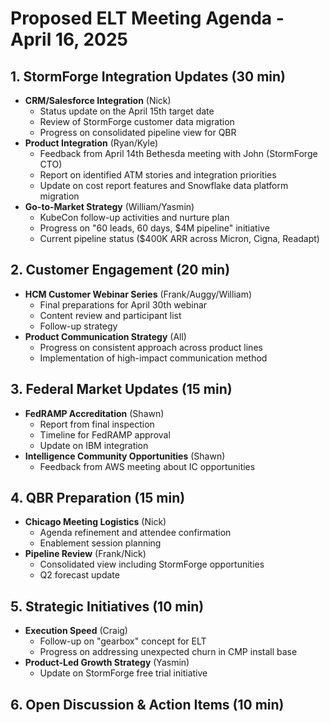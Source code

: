 # Proposed ELT Meeting Agenda - April 16, 2025

## 1. StormForge Integration Updates (30 min)
- **CRM/Salesforce Integration** (Nick)
    - Status update on the April 15th target date
    - Review of StormForge customer data migration
    - Progress on consolidated pipeline view for QBR
- **Product Integration** (Ryan/Kyle)
    - Feedback from April 14th Bethesda meeting with John (StormForge CTO)
    - Report on identified ATM stories and integration priorities
    - Update on cost report features and Snowflake data platform migration
- **Go-to-Market Strategy** (William/Yasmin)
    - KubeCon follow-up activities and nurture plan
    - Progress on "60 leads, 60 days, $4M pipeline" initiative
    - Current pipeline status ($400K ARR across Micron, Cigna, Readapt)

## 2. Customer Engagement (20 min)
- **HCM Customer Webinar Series** (Frank/Auggy/William)
    - Final preparations for April 30th webinar
    - Content review and participant list
    - Follow-up strategy
- **Product Communication Strategy** (All)
    - Progress on consistent approach across product lines
    - Implementation of high-impact communication method

## 3. Federal Market Updates (15 min)
- **FedRAMP Accreditation** (Shawn)
    - Report from final inspection
    - Timeline for FedRAMP approval
    - Update on IBM integration
- **Intelligence Community Opportunities** (Shawn)
    - Feedback from AWS meeting about IC opportunities

## 4. QBR Preparation (15 min)
- **Chicago Meeting Logistics** (Nick)
    - Agenda refinement and attendee confirmation
    - Enablement session planning
- **Pipeline Review** (Frank/Nick)
    - Consolidated view including StormForge opportunities
    - Q2 forecast update

## 5. Strategic Initiatives (10 min)
- **Execution Speed** (Craig)
    - Follow-up on "gearbox" concept for ELT
    - Progress on addressing unexpected churn in CMP install base
- **Product-Led Growth Strategy** (Yasmin)
    - Update on StormForge free trial initiative

## 6. Open Discussion & Action Items (10 min)
